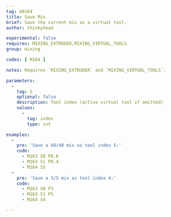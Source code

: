 ```yaml
---
tag: m0164
title: Save Mix
brief: Save the current mix as a virtual tool.
author: thinkyhead

experimental: false
requires: MIXING_EXTRUDER,MIXING_VIRTUAL_TOOLS
group: mixing

codes: [ M164 ]

notes: Requires `MIXING_EXTRUDER` and `MIXING_VIRTUAL_TOOLS`.

parameters:
  -
    tag: S
    optional: false
    description: Tool index (active virtual tool if omitted)
    values:
      -
        tag: index
        type: int

examples:
  -
    pre: 'Save a 60/40 mix as tool index 5:'
    code:
      - M163 S0 P0.6
      - M163 S1 P0.4
      - M164 S5
  -
    pre: 'Save a 3/5 mix as tool index 4:'
    code:
      - M163 S0 P3
      - M163 S1 P5
      - M164 S4

---
```

